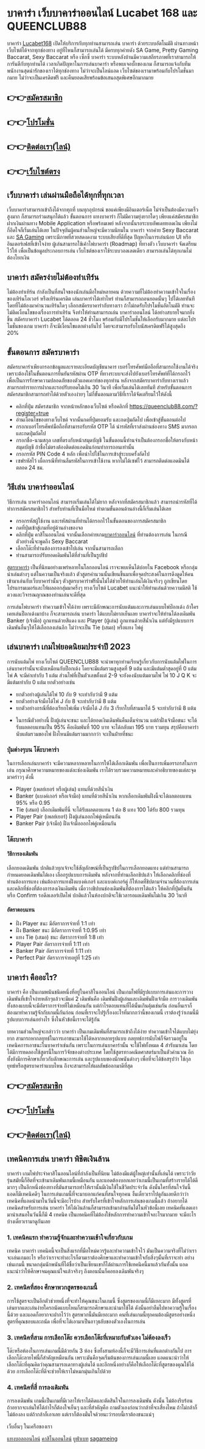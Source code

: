 <h1>บาคาร่า เว็บบาคาร่าออนไลน์ Lucabet 168 และ QUEENCLUB88</h1>

บาคาร่า <a href="https://queenclub88.com/">Lucabet168</a> เปิดให้บริการกับทุกท่านสามารถเล่น บาคาร่า ด้วยระบบอัตโนมัติ ผ่านทางหน้าเว็บไซต์ได้จากทุกช่องทาง อยู่ที่ไหนก็สามารถเล่นได้ มีครบทุกค่ายดัง SA Game, Pretty Gaming Baccarat, Sexy Baccarat หรือ เซ็กซี่ บาคาร่า ระบบหลังบ้านมีความเสถียรภาพที่เราสามารถให้การันตีกับทุกท่านได้ เวลาเกิดปัญหาในการเล่นบาคาร่า หรือพบเจอบั๊กของเกม ก็สามารถแจ้งกับทีมพนักงานสุดน่ารักของเราได้ทุกช่องทาง ไม่ว่าจะเป็นไลน์แอด เว็บไซต์ของเรามาพร้อมกับโปรโมชั่นมากมาย ไม่ว่าจะเป็นเครดิตฟรี และคืนยอดเสียพร้อมข้อเสนอสุดพิเศษอีกมากมาย

<h2>👉👉<a href="https://queenclub88.com/?register=true">สมัครสมาชิก</a></h2>
<h2>👉👉<a href="https://queenclub88.com/promotion">โปรโมชั่น</a></h2>
<h2>👉👉<a href="https://lin.ee/HrGLhgB">ติดต่อเรา(ไลน์)</a></h2>
<h2>👉👉<a href="https://queenclub88.com/">เว็บไซต์ตรง</a></h2>

<h2>เว็บบาคาร่า เล่นผ่านมือถือได้ทุกที่ทุกเวลา</h2>

เว็บบาคาร่าสามารถเข้าถึงได้จากทุกที่ บนทุกอุปกรณ์ ขอแค่เพียงมีอินเตอร์เน็ต ไม่จำเป็นต้องมีความเร็วสูงมาก ก็สามารถร่วมสนุกได้แล้ว ขั้นตอนการ แทงบาคาร่า ก็ไม่มีความยุ่งยากใดๆ เพียงแค่สมัครสมาชิก ฝากเงินผ่านทาง Mobile Application หรือพร้อมเพย์ หลังจากนั้นรอระบบอัพเดทยอดเงิน เพียงไม่กี่อึดใจก็เริ่มเล่นได้เลย ในปัจจุบันผู้คนส่วนใหญ่จะมีความนิยมใน บาคาร่า จากค่าย Sexy Baccarat และ <a href="https://queenclub88.com/">SA Gaming</a> เพราะมีภาพที่สวยสดงดงาม ระบบเสียงที่ดีที่สุด ปัญหาในการเล่นน้อย UI หรืออินเตอร์เฟสที่เข้าใจง่าย ผู้เล่นสามารถใช้เค้าไพ่บาคาร่า (Roadmap) ที่ทางตัว เว็บบาคาร่า จัดเตรียมไว้ให้ เพื่อเป็นข้อมูลประกอบการเล่น เว็บไซต์ของเราใช้ระบบวอลเลตเดียว สามารถเล่นได้ทุกเกมไม่ต้องโยกเงิน

<h2>บาคาร่า สมัครง่ายไม่ต้องทำเทิร์น</h2>

ไม่ต้องทำเทิร์น กำลังเป็นที่สนใจของนักเล่นมือใหม่หลายคน ด้วยความที่ไม่ต้องทำความเข้าใจในเรื่องของเทิร์นโอเวอร์ หรือเทิร์นเครดิต เล่นบาคาร่าได้เท่าไหร่ ท่านก็สามารถถอนยอดนั้นๆ ไปได้เลยทันทีโดยที่ไม่ต้องมาคำนวนเทิร์นใดๆ เลือกสมัครบาคาร่ากับทางเรา ถ้าไม่กดรับโปรโมชั่นอัตโนมัติ ท่านจะไม่ติดเงื่อนไขของเรื่องการทำเทิร์น จึงทำให้ท่านสามารถเล่น บาคาร่าออนไลน์ ได้อย่างสบายใจมากยิ่งขึ้น สมัครบาคาร่า Lucabet ได้ตลอด 24 ชั่วโมง พร้อมกับมีโปรโมชั่นให้เลือกรับมากมาย แต่ละโปรโมชั่นของเกม บาคาร่า ก็จะมีเงื่อนไขแตกต่างกันไป โดยจะสามารถรับโบนัสเครดิตฟรีได้สูงสุดถึง 20%

<h2>ขั้นตอนการ สมัครบาคาร่า</h2>

สมัครบาคาร่าเพียงกรอกข้อมูลและรายละเอียดบัญชีธนาคาร เบอร์โทรศัพท์มือถือที่สามารถใช้งานได้จริง เพราะต้องใช้ในขั้นตอนการยืนยันรหัสผ่าน OTP ที่ทางระบบจะส่งไปยังเบอร์โทรศัพท์ที่ได้กรอกไว้ เพื่อเป็นการรักษาความปลอดภัยของตัวแอคเคาท์ของทุกท่าน หลังจากสมัครบาคาร่ากับทางเราแล้ว สามารถทำรายการฝากและรอปรับยอดไม่เกิน 30 วินาที เพื่อเริ่มเล่นได้เลยทันที สำหรับขั้นตอนการสมัครสมาชิกสามารถทำได้ด้วยตัวเองง่ายๆ ไม่กี่ขั้นตอนตามวิธีที่เราได้จัดเตรียมไว้ให้ดังนี้

- คลิกที่ปุ่ม สมัครสมาชิก จากหน้าหลักของเว็บไซต์ หรือคลิกที่ <a href="https://queenclub88.com/?register=true">https://queenclub88.com/?register=true</a>
- อ่านเงื่อนไขของทางเว็บไซต์ จากนั้นกดที่ปุ่มยอมรับ และกดปุ่มถัดไป เพื่อเข้าสู่ขั้นตอนต่อไป
- กรอกเบอร์โทรศัพท์มือถือที่สามารถรับรหัส OTP ได้ นำรหัสที่เราส่งผ่านช่องทาง SMS มากรอกและกดปุ่มถัดไป
- กรอกชื่อ-นามสกุล เลขที่ตรงกับหน้าสมุดบัญชี ในขั้นตอนนี้ท่านจำเป็นต้องกรอกชื่อให้ตรงกับหน้าสมุดบัญชี ถ้าชื่อไม่ตรงต้องติดต่อแอดมินก่อนทำการถอนเท่านั้น
- กรอกรหัส PIN Code 4 หลัก เพื่อนำไปใช้ในการเข้าสู่ระบบครั้งถัดไป
- เซฟรหัสไว้ เผื่อกรณีที่ท่านลืมรหัสในการเข้าใช้งาน หากไม่ได้เซฟไว้ สามารถติดต่อแอดมินได้ตลอด 24 ชม.

<h2>วิธีเล่น บาคาร่าออนไลน์</h2>

วิธีการเล่น บาคาร่าออนไลน์ สามารถเริ่มเล่นได้ไม่ยาก หลังจากที่สมัครสมาชิกแล้ว สามารถนำรหัสที่ได้ทำการสมัครสมาชิกไว้ สำหรับท่านที่เป็นมือใหม่ ทำตามขั้นตอนด้านล่างนี้ก็เริ่มเล่นได้เลย

- กรอกรหัสผู้ใช้งาน และรหัสผ่านที่ท่านได้กรอกไว้ในขั้นตอนของการสมัครสมาชิก
- กดที่ปุ่มเข้าสู่เกมที่อยู่ด้านล่างของจอ
- คลิกที่ปุ่ม คาสิโนออนไลน์ จากนั้นเลือกค่ายเกม<a href="https://queenclub88.com/">บาคาร่าออนไลน์</a> ที่ท่านต้องการเล่น ในกรณีตัวอย่างนี้จะพูดถึง Sexy Baccarat
- เลือกโต๊ะที่ท่านต้องการลงเข้าไปเล่น จากนั้นสามารถเลือก
- ท่านสามารถปรับยอดเดิมพันได้ที่ส่วนที่เป็นรูปชิป

<a href="https://queenclub88.com/hack-slot">สูตรบาคาร่า</a> เป็นที่นิยมอย่างแพร่หลายในโลกออนไลน์ เราจะพบเห็นได้บ่อยใน Facebook หรือกลุ่มนำเล่นต่างๆ แต่ในความเป็นจริงแล้ว ตัวสูตรคำนวนนั้นเขียนขึ้นมาเพื่อจุดประสงค์ในการดึงดูดให้คนเข้ามาเล่นกับเว็บบาคาร่านั้นๆ ตัวสูตรบาคาร่าฟรีนั้นไม่ได้ช่วยให้ท่านเล่นได้เงินจริงๆ ถูกเขียนโดยโปรแกรมเมอร์และให้ผลออกสุ่มมาครึ่งๆ ทางเว็บไซต์ Lucabet แนะนำให้ท่านเล่นด้วยความมีสติ ใช้ดวงและวิจารณญาณของท่านเล่นจะดีที่สุด

การเล่นไพ่บาคาร่า ทำความเข้าใจได้ง่าย เพราะมีลักษณะการนับแต้มและการเล่นแบบไพ่ป๊อกเด้ง ถ้าใครเคยเล่นป็อกเด้งมาบ้าง ก็จะสามารถเล่น บาคาร่า ได้แบบไม่ยากเย็นเลย บาคาร่าจะให้ท่านได้ลงเดิมพัน Banker (เจ้ามือ) ถูกแทนด้วยสีแดง และ Player (ผู้เล่น) ถูกแทนด้วยสีน้ำเงิน แต่ยังมีรูปแบบการเดิมพันอื่นๆให้ได้เลือกลงเล่นอีก ไม่ว่าจะเป็น Tie (เสมอ) หรือแทง ไพ่คู่

<h2>เล่นบาคาร่า เกมไพ่ยอดนิยมประจำปี 2023</h2>

การนับแต้มไพ่ ทางเว็บไซต์ QUEENCLUB88 จะนำพาทุกท่านเรียนรู้เกี่ยวกับการนับแต้มไพ่ในการเล่นบาคาร่านั้นจะนับเหมือนกับป็อกเด้ง โดยจะมีแต้มรวมสูงสุดที่ 9 แต้ม และมีแต้มต่ำสุดอยู่ที่ 0 แต้ม ไพ่ A จะมีค่าเท่ากับ 1 แต้ม ส่วนไพ่ที่เป็นตัวเลขตั้งแต่ 2-9 จะยังคงนับแต้มตามไพ่ ไพ่ 10 J Q K จะมีแต้มเท่ากับ 0 แต้ม ยกตัวอย่างเช่น

- ยกตัวอย่างผู้เล่นได้ไพ่ 10 กับ 9 จะเท่ากับว่ามี 9 แต้ม
- ยกตัวอย่างเจ้ามือได้ไพ่ J กับ 8 จะเท่ากับว่ามี 8 แต้ม
- ยกตัวอย่างกรณีที่ต้องเรียกไพ่เพิ่ม เจ้ามือได้ J กับ 3 เรียกใบที่สามมาได้ 5 จะเท่ากับว่ามี 8 แต้ม

* ในกรณีตัวอย่างนี้ ฝั่งผู้เล่นจะชนะ และได้ยอดเงินเดิมพันคืนเต็มจำนวน แต่ถ้าฝั่งเจ้ามือชนะ จะได้รับผลตอบแทนเป็น 95% คือเดิมพันที่ 100 บาท จะได้กลับมา 195 บาท รวมทุน สรุปคือบาคาร่านับแต้มรวมของไพ่ ฝั่งไหนมีแต้มรวมมากกว่า จะเป็นฝ่ายที่ชนะ

<h3>ปุ่มต่างๆบน โต๊ะบาคาร่า</h3>

ในการเลือกเล่นบาคาร่า จะมีความหลากหลายในการให้ได้เลือกเดิมพัน เพื่อเป็นการเพิ่มอรรถรสในการเล่น กรุณาศึกษาความหมายของแต่ละช่องเดิมพัน เราได้รวบรวมความหมายและคำอธิบายของแต่ละจุดมาคร่าวๆ ดังนี้

- Player (เพลย์เยอร์ หรือผู้เล่น) แทนที่ด้วยสีน้ำเงิน
- Banker (แบงค์เกอร์ หรือเจ้ามือ) แทนที่ด้วยสีน้ำเงิน หากเลือกเดิมพันฝั่งนี้จะได้ผลตอบแทน 95% หรือ 0.95
- Tie (เสมอ) เลือกเดิมพันที่นี่ จะได้รับผลตอบแทน 1 ต่อ 8 แทง 100 ได้รับ 800 รวมทุน
- Player Pair (เพลย์เยอร์) ฝั่งผู้เล่นออกไพ่คู่เหมือนกัน
- Banker Pair (เจ้ามือ) ฝั่งเจ้ามือออกไพ่คู่เหมือนกัน

<h3>โต๊ะบาคาร่า</h3>
<h4>วิธีการลงเดิมพัน</h4>

เลือกยอดเดิมพัน ปกติแล้วทุกเจ้าจะใช้สัญลักษณ์ที่เป็นรูปชิปในการเลือกยอดแทง แต่ท่านสามารถกำหนดยอดเดิมพันได้เอง
เลือกรูปแบบการเดิมพัน หลังจากที่ท่านเลือกชิปแล้ว ให้เลือกคลิกที่ช่องที่ท่านต้องการแทง เช่นต้องการแทงฝั่งแบงค์เกอร์ และแบงค์เกอร์คู่ ก็ให้กดที่ชิปตามจำนวนที่ต้องการเล่น และคลิกที่ช่องที่ต้องการลงเงินเดิมพัน
เมื่อวางชิปบนช่องเดิมพันที่ต้องการได้แล้ว ให้คลิกที่ปุ่มยืนยัน หรือ Confirm
รอดีลเลอร์เปิดไพ่ ปกติแล้วในห้องปกติจะใช้เวลารอผลเดิมพันไม่เกิน 30 วินาที

<h4>อัตราตอบแทน</h4>

- ฝั่ง Player ชนะ มีอัตราการจ่ายที่ 1:1 เท่า
- ฝั่ง Banker ชนะ มีอัตราการจ่ายที่ 1:0.95 เท่า
- แทง Tie (เสมอ) ชนะ อัตราการจ่ายที่ 1:8 เท่า
- Player Pair อัตราการจ่ายที่ 1:11 เท่า
- Banker Pair อัตราการจ่ายที่ 1:11 เท่า
- Perfect Pair อัตราการจ่ายอยู่ที่ 1:25 เท่า

<h2>บาคาร่า คืออะไร?</h2>

บาคาร่า คือ เป็นเกมพนันชนิดหนึ่งที่อยู่ในคาสิโนออนไลน์ เป็นเกมไพ่ที่มีรูปแบบการเล่นและการวางเดิมพันที่เข้าใจง่ายหลักๆแล้วจะมีแค่ 2 เดิมพันคือ เดิมพันฝั่งผู้เล่นและเดิมพันฝั่งเจ้ามือ การวางเดิมพันทั้งสองแบบนี้จะมีอัตราการจ่ายที่ไม่เหมือนกัน แต่กำไรตอบแทนที่ได้นั้นเกินคุ้มเช่นกัน ก่อนอื่นเราก็ต้องมาทำความรู้จักกับเกมนี้กันก่อน ก่อนที่เราจะไปรู้เรื่องอะไรที่มากกว่านี้ของเกมนี้ เราต้องรู้ว่าเกมนี้มีรูปแบบการเล่นอย่างไร ซึ่งในหัวข้อนี้เราจะได้รู้กัน

บทความส่วนใหญ่จะกล่าวว่า บาคาร่า เป็นเกมเดิมพันที่สามารถเข้าถึงได้ง่าย ทำความเข้าใจได้แบบไม่ยุ่งยาก สามารถหากลยุทธ์ในการเอาชนะมาใช้ได้หลากหลายรูปแบบ กลยุทธ์การนับไพ่ก็จัดรวมอยู่ในเทคนิคการเอาชนะในบาคาร่าเช่นกัน เพราะในการเล่นบาคาร่านั้น จะใช้ไพ่ทั้งหมด 4 สำรับมาเล่น โดยได้มีการทดลองใช้สูตรนี้ในการวิจัยของต่างประเทศ โดยใช้สูตรทางคณิตศาสตร์มาเป็นตัวคำนวณ อีกทั้งยังมีการศึกษาเกี่ยวกับลักษณะการเล่น และรูปแบบของนักพนันต่างๆ เพื่อที่จะได้ข้อสรุปว่า ใช้กุลยุทธ์หรือสูตรบาคาร่าแบบไหน ถึงจะสามารถให้ผลลัพธ์ออกมาดีที่สุด

<h2>👉👉<a href="https://queenclub88.com/?register=true">สมัครสมาชิก</a></h2>
<h2>👉👉<a href="https://queenclub88.com/promotion">โปรโมชั่น</a></h2>
<h2>👉👉<a href="https://lin.ee/HrGLhgB">ติดต่อเรา(ไลน์)</a></h2>

<h2>เทคนิคการเล่น บาคาร่า พิชิตเงินล้าน</h2>

บาคาร่า เกมไพ่ประจำคาสิโนออนไลน์ที่กำลังเป็นที่นิยม ไม่ต้องมีแต่ผู้ใหญ่เท่านั้นที่เล่นได้ เพราะว่าวัยรุ่นสมัยนี้ก็ฮิตที่จะเข้ามาเดิมพันเกมนี้เหมือนกัน และแอดต้องบอกเลยว่าเกมนี้เป็นเกมที่สร้างรายได้ได้ดีมากๆ เป็นอีกหนึ่งช่องทางที่มันสามารถทำให้เรานั้นมีเงินใช้ในชีวิตประจำวัน ดังนั้นใครที่สนใจวันนี้แอดก็มีเทคนิคดีๆ ในการเล่นเกมนี้ที่จะมาบอกแก่คนที่สนใจทุกคน งั้นเดี๋ยวเราไปดูกันเลยดีกว่าว่าเทคนิคที่แอดนำมาในวันนี้จะมีอะไรบ้าง สำหรับใครที่เข้าใจหลักการเล่นของเกมนี้แล้ว ถ้าอยากได้เทคนิคสำหรับการเล่น บาคาร่า ให้ได้เงินล้านก็สามารถเข้ามาอ่านกันได้ในหัวข้อนี้เลย เทคนิคที่แอดเอามานำเสนอในวันนี้ก็มี 4 เทคนิค เป็นเทคนิคที่ไม่ต้องใช้หลักการทำความเข้าใจอะไรมากมาย จะมีอะไรบ้างเดี๋ยวเรามาดูกันเลย

<h3>1. เทคนิคแรก ทำความรู้จักและทำความเข้าใจเกี่ยวกับเกม</h3>

เทคนิค บาคาร่า เทคนิคนี้จะเป็นสิ่งแรกที่มือใหม่ควรรู้และทำความเข้าใจไว้ มันเป็นความจริงที่ไม่ว่าเราจะเล่นเกมอะไร หรือว่าเราจะทำอะไรก็ตามเราต้องศึกษาและทำความเข้าใจกับสิ่งๆนั้นที่เราจะทำ อย่างเช่นเกมนี้ ขนาดกลุ่มนักพนันที่ได้ชื่อว่าเป็นเซียนเขาก็ได้ผ่านการใช้เทคนิคนี้มาแล้วกันทั้งนั้น แอดแนะนำว่าให้ศึกษาจนคุณแน่ใจแล้วจริงๆ ถึงตอนนั้นก็คอยลงเดิมพันจริงๆ

<h3>2. เทคนิคที่สอง ศึกษาพวกสูตรของเกมนี้</h3>

การใช้สูตรจะเป็นอีกตัวช่วยหนึ่งที่จะทำให้คุณชนะในเกมนี้ ซึ่งสูตรของเกมนี้ก็มีเยอะมาก มีทั้งสูตรที่เล่นยากและเล่นง่ายใครถนัดแบบไหนก็สามารถศึกษาและนำมาใช้ได้ ดังนั้นอย่าลืมไปหาความรู้ในเรื่องนี้ด้วย และแอดก็อยากจะฝากไว้ว่า สูตรพวกนี้มันมีเยอะมาก คนที่เล่นเกมนี้ทุกคนต้องมีสูตรอย่างหนึ่งสูตรที่คุณชอบและถนัด เพื่อที่จะได้เอามาเป็นอาวุธลับของตัวเองในการเล่น

<h3>3. เทคนิคที่สาม การเลือกโต๊ะ ควรเลือกโต๊ะที่เหมาะกับตัวเอง ไม่ต้องลงเร็ว</h3>

โต๊ะหรือห้องในการเล่นเกมนี้มีด้วยกัน 3 ห้อง ซึ่งทั้งสามห้องนี้ก็จะมีวิธีการเล่นที่แตกต่างกันไป การเลือกโต๊ะลายไพ่นี้ก็สำคัญเหมือนกัน เพราะมันคือจุดเริ่มต้นของการเล่นเกมนี้เลย แอดแนะนำว่าให้เลือกโต๊ะที่คุณคิดว่าคุณสามารถเดาทางผู้เล่นได้ และอีกหนึ่งอย่างก็คือให้เลือกโต๊ะที่สูตรของคุณใช้ได้ด้วย การเลือกโต๊ะที่ดีจะช่วยให้เราไม่หมกมุ่นเกินไปด้วย

<h3>4. เทคนิคที่สี่ การลงเดิมพัน</h3>

การลงเดิมพัน เกมนี้เป็นเกมที่มีเวลาให้เราได้คิดและตัดสินใจในการลงเดิมพัน ดังนั้น ไม่ต้องรีบร้อน ถ้าอยากจะเล่นให้ได้กำไรก็ต้องใจเย็นๆ และที่สำคัญคือ ถามตัวเองก่อนว่ากล้าที่จะเสี่ยงไหม ถ้าไม่กล้าก็ไม่ต้องลง แต่ถ้ากล้าก็เอาเลย แต่เราก็ต้องมั่นใจด้วยนะว่ารอบนี้เราต้องชนะแน่ๆ

เว็บอื่นๆ ในเครือของเรา

<a href="https://ufascbx.com/">แทงบอลออนไลน์</a>
<a href="https://www.casinoroyale888.info/">คาสิโนออนไลน์</a>
<a href="https://ufabet888.live/">ยูฟ่าเบท</a>
<a href="https://sa-game24h.com/">sagameing</a>
